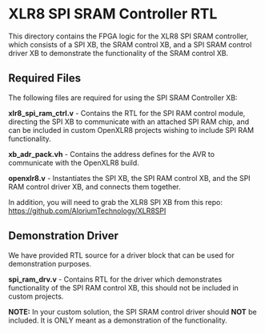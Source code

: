 # XLR8 SPI SRAM Controller RTL

This directory contains the FPGA logic for the XLR8 SPI SRAM controller, which consists of a SPI XB, the SRAM control XB, and a SPI SRAM control driver XB to demonstrate the functionality of the SRAM control XB.

## Required Files
The following files are required for using the SPI SRAM Controller XB:

**xlr8_spi_ram_ctrl.v** - Contains the RTL for the SPI RAM control module, directing the SPI XB to communicate with an attached SPI RAM chip, and can be included in custom OpenXLR8 projects wishing to include SPI RAM functionality.

**xb_adr_pack.vh** - Contains the address defines for the AVR to communicate with the OpenXLR8 build.

**openxlr8.v** - Instantiates the SPI XB, the SPI RAM control XB, and the SPI RAM control driver XB, and connects them together.

In addition, you will need to grab the XLR8 SPI XB from this repo:  https://github.com/AloriumTechnology/XLR8SPI

## Demonstration Driver 
We have provided RTL source for a  driver block that can be used for demonstration purposes.  

**spi_ram_drv.v** - Contains RTL for the driver which demonstrates functionality of the SPI RAM control XB, this should not be included in custom projects.

**NOTE:** In your custom solution, the SPI SRAM control driver should **NOT** be included. It is ONLY meant as a demonstration of the functionality.
